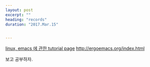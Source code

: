 ```yaml
---
layout: post
excerpt: ""
heading: "records"
duration: "2017.Mar.15"


---
```


[linux, emacs 에 관한 tutorial page](http://ergoemacs.org/index.html)
http://ergoemacs.org/index.html

보고 공부하자.

